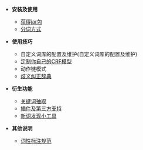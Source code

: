 * **安装及使用**
    * [获得jar包](获得jar包)
    * [分词方式](分词方式)

* **使用技巧**
    * 自定义词库的配置及维护(自定义词库的配置及维护)
    * [定制你自己的CRF模型](定制你自己的CRF模型)
    * 动作链模式
    * [歧义纠正辞典](歧义纠正辞典)

* **衍生功能**
    * [关键词抽取](关键词抽取)
    * [插件及第三方支持](插件及第三方支持)
    * [新词发现小工具](新词发现小工具)

* **其他说明**
    * [词性标注规范](词性标注规范)
